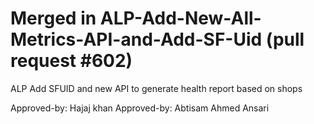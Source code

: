 # Merged in ALP-Add-New-All-Metrics-API-and-Add-SF-Uid (pull request #602)

ALP Add SFUID and new API to generate health report based on shops

Approved-by: Hajaj khan
Approved-by: Abtisam Ahmed Ansari
